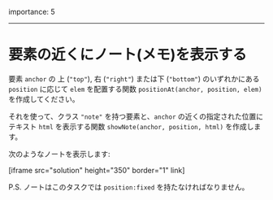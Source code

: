 importance: 5

---

# 要素の近くにノート(メモ)を表示する

要素 `anchor` の 上 (`"top"`), 右 (`"right"`) または下 (`"bottom"`) のいずれかにある `position` に応じて `elem` を配置する関数 `positionAt(anchor, position, elem)` を作成してください。

それを使って、クラス `"note"` を持つ要素と、`anchor` の近くの指定された位置にテキスト `html` を表示する関数 `showNote(anchor, position, html)` を作成します。

次のようなノートを表示します:

[iframe src="solution" height="350" border="1" link]

P.S. ノートはこのタスクでは `position:fixed` を持たなければなりません。
